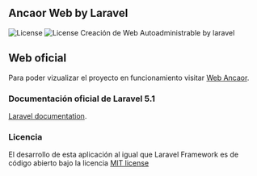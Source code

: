 ## Ancaor Web by Laravel

<!-- [![Build Status](https://travis-ci.org/laravel/framework.svg)](https://travis-ci.org/laravel/framework)
[![Total Downloads](https://poser.pugx.org/laravel/framework/d/total.svg)](https://packagist.org/packages/laravel/framework)
[![Latest Stable Version](https://poser.pugx.org/laravel/framework/v/stable.svg)](https://packagist.org/packages/laravel/framework)
[![Latest Unstable Version](https://poser.pugx.org/laravel/framework/v/unstable.svg)](https://packagist.org/packages/laravel/framework) -->

![License](https://poser.pugx.org/laravel/framework/license.svg)
![License](https://lh3.googleusercontent.com/B4UqYZ4WaTlDrAn7zW08KjtITgO7Egm8e5Tx5Or7DVn0KWwH_D1q7zj9yB1ZZR8fNCWyhX1CaJsbsCitV4U3=w1940-h932-rw)
Creación de Web Autoadministrable by laravel

## Web oficial

Para poder vizualizar el proyecto en funcionamiento visitar [Web Ancaor](https://laravel.ancaor.com/).

### Documentación oficial de Laravel 5.1

[Laravel documentation](https://laravel.com/docs/5.1).

<!-- ## Security Vulnerabilities

If you discover a security vulnerability within Laravel, please send an e-mail to Taylor Otwell at taylor@laravel.com. All security vulnerabilities will be promptly addressed. -->

### Licencia

El desarrollo de esta aplicación al igual que Laravel Framework es de código abierto bajo la licencia [MIT license](http://opensource.org/licenses/MIT)
